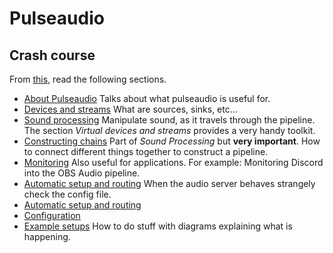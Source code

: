 # Pulseaudio

## Crash course

From  [this](https://gavv.github.io/articles/pulseaudio-under-the-hood/#virtual-devices-and-streams),
read the following sections.

 *  [About Pulseaudio](https://gavv.github.io/articles/pulseaudio-under-the-hood/#about-pulseaudio) 
    Talks about what pulseaudio is useful for.
 *  [Devices and streams](https://gavv.github.io/articles/pulseaudio-under-the-hood/#devices-and-streams)
    What are sources, sinks, etc...
 *  [Sound processing](https://gavv.github.io/articles/pulseaudio-under-the-hood/#sound-processing)
    Manipulate sound, as it travels through the pipeline. The section *Virtual devices and streams*
    provides a very handy toolkit.
 *  [Constructing chains](https://gavv.github.io/articles/pulseaudio-under-the-hood/#constructing-chains)
    Part of *Sound Processing* but **very important**. How to connect different things together to construct a pipeline.
 *  [Monitoring](https://gavv.github.io/articles/pulseaudio-under-the-hood/#monitoring)
    Also useful for applications. For example: Monitoring Discord into the OBS Audio pipeline.
 *  [Automatic setup and routing](https://gavv.github.io/articles/pulseaudio-under-the-hood/#automatic-setup-and-routing)
    When the audio server behaves strangely check the config file.
 *  [Automatic setup and routing](https://gavv.github.io/articles/pulseaudio-under-the-hood/#command-line-tools)
 *  [Configuration](https://gavv.github.io/articles/pulseaudio-under-the-hood/#command-line-tools)
 *  [Example setups](https://gavv.github.io/articles/pulseaudio-under-the-hood/#example-setups)
    How to do stuff with diagrams explaining what is happening.
